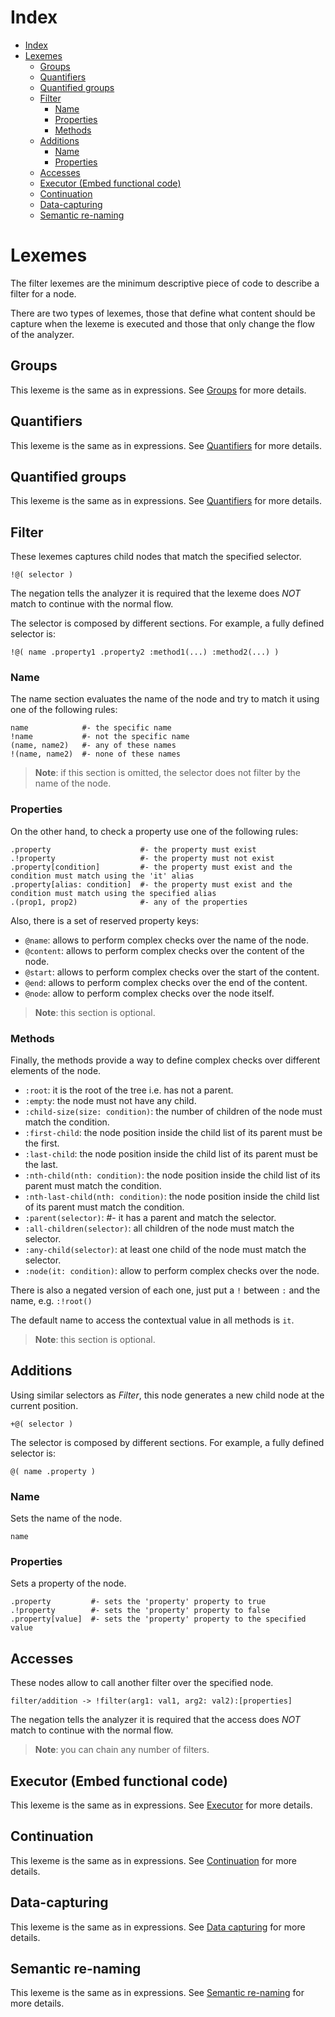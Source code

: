 
# Index

- [Index](#Index)
- [Lexemes](#Lexemes)
  - [Groups](#Groups)
  - [Quantifiers](#Quantifiers)
  - [Quantified groups](#Quantified-groups)
  - [Filter](#Filter)
    - [Name](#Name)
    - [Properties](#Properties)
    - [Methods](#Methods)
  - [Additions](#Additions)
    - [Name](#Name-1)
    - [Properties](#Properties-1)
  - [Accesses](#Accesses)
  - [Executor (Embed functional code)](#Executor-Embed-functional-code)
  - [Continuation](#Continuation)
  - [Data-capturing](#Data-capturing)
  - [Semantic re-naming](#Semantic-re-naming)

# Lexemes

The filter lexemes are the minimum descriptive piece of code to describe a filter for a node.

There are two types of lexemes, those that define what content should be capture when the lexeme is executed and those that only change the flow of the analyzer.

## Groups

This lexeme is the same as in expressions. See [Groups](../expressions/lexemes.md#Groups) for more details.

## Quantifiers

This lexeme is the same as in expressions. See [Quantifiers](../expressions/lexemes.md#Quantifiers) for more details.

## Quantified groups

This lexeme is the same as in expressions. See [Quantifiers](../expressions/lexemes.md#Quantified-groups) for more details.

## Filter

These lexemes captures child nodes that match the specified selector.

```lexem
!@( selector )
```

The negation tells the analyzer it is required that the lexeme does _NOT_ match to continue with the normal flow.

The selector is composed by different sections. For example, a fully defined selector is:

```lexem
!@( name .property1 .property2 :method1(...) :method2(...) )
```

### Name

The name section evaluates the name of the node and try to match it using one of the following rules:

```lexem
name            #- the specific name
!name           #- not the specific name
(name, name2)   #- any of these names
!(name, name2)  #- none of these names
```

> **Note**: if this section is omitted, the selector does not filter by the name of the node.

### Properties

On the other hand, to check a property use one of the following rules:

```lexem
.property                    #- the property must exist
.!property                   #- the property must not exist
.property[condition]         #- the property must exist and the condition must match using the 'it' alias
.property[alias: condition]  #- the property must exist and the condition must match using the specified alias
.(prop1, prop2)              #- any of the properties
```

Also, there is a set of reserved property keys:

- `@name`: allows to perform complex checks over the name of the node.
- `@content`: allows to perform complex checks over the content of the node.
- `@start`: allows to perform complex checks over the start of the content.
- `@end`: allows to perform complex checks over the end of the content.
- `@node`: allow to perform complex checks over the node itself.

> **Note**: this section is optional.

### Methods

Finally, the methods provide a way to define complex checks over different elements of the node.

- `:root`: it is the root of the tree i.e. has not a parent.
- `:empty`: the node must not have any child.
- `:child-size(size: condition)`: the number of children of the node must match the condition.
- `:first-child`: the node position inside the child list of its parent must be the first.
- `:last-child`: the node position inside the child list of its parent must be the last.
- `:nth-child(nth: condition)`: the node position inside the child list of its parent must match the condition.
- `:nth-last-child(nth: condition)`: the node position inside the child list of its parent must match the condition.
- `:parent(selector)`:  #- it has a parent and match the selector.
- `:all-children(selector)`: all children of the node must match the selector.
- `:any-child(selector)`: at least one child of the node must match the selector.
- `:node(it: condition)`: allow to perform complex checks over the node.

There is also a negated version of each one, just put a `!` between `:` and the name, e.g. `:!root()`

The default name to access the contextual value in all methods is `it`.

> **Note**: this section is optional.

## Additions

Using similar selectors as _Filter_, this node generates a new child node at the current position.

```lexem
+@( selector )
```

The selector is composed by different sections. For example, a fully defined selector is:

```lexem
@( name .property )
```

### Name

Sets the name of the node.

```lexem
name
```

### Properties

Sets a property of the node.

```lexem
.property         #- sets the 'property' property to true
.!property        #- sets the 'property' property to false
.property[value]  #- sets the 'property' property to the specified value
```

## Accesses

These nodes allow to call another filter over the specified node.

```lexem
filter/addition -> !filter(arg1: val1, arg2: val2):[properties]
```

The negation tells the analyzer it is required that the access does _NOT_ match to continue with the normal flow.

> **Note**: you can chain any number of filters.

## Executor (Embed functional code)

This lexeme is the same as in expressions. See [Executor](../expressions/lexemes.md#Executor-Embed-functional-code) for more details.

## Continuation

This lexeme is the same as in expressions. See [Continuation](../expressions/lexemes.md#Continuation) for more details.

## Data-capturing

This lexeme is the same as in expressions. See [Data capturing](../expressions/lexemes.md#Data-capturing) for more details.

## Semantic re-naming

This lexeme is the same as in expressions. See [Semantic re-naming](../expressions/lexemes.md#Semantic-re-naming) for more details.